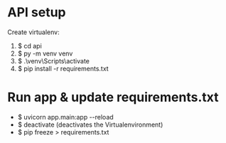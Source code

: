 # API setup
Create virtualenv:
1.  $ cd api
2.  $ py -m venv venv 
3.  $ .\venv\Scripts\activate 
4.  $ pip install -r requirements.txt


# Run app & update requirements.txt
*   $ uvicorn app.main:app --reload
*   $ deactivate (deactivates the Virtualenvironment)
*   $ pip freeze > requirements.txt
